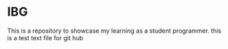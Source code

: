 # IBG
This is a repository to showcase my learning as a student programmer.
this is a test text file for git hub

